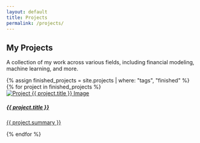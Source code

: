```yaml
---
layout: default
title: Projects
permalink: /projects/
---
```


<section class="hero-section">
    <div class="page-padding">
        <div class="padding-top padding-large">
            <div class="bigcontainer">
                <div class="hero-grid">
                </div>
            </div>
        </div>
    </div>
</section>

<section class="projects-section">
  <div class="padding-top padding-large">
    <div class="container mt-5">
      <h1 class="text-left mb-4">My Projects</h1>
      <p class="text-left mb-2">A collection of my work across various fields, including financial modeling, machine learning, and more.</p>
      <div class="line mb-4"></div>
      <div class="row g-4">
        {% assign finished_projects = site.projects | where: "tags", "finished" %}
        {% for project in finished_projects %}
          <div class="col-md-4">
            <div class="card project-card">
              <a href="{{ project.url }}">
                <img class="card-img-top" src="{{ project.image }}" alt="Project {{ project.title }} Image">
                <div class="card-body">
                  <h5 class="card-title">{{ project.title }}</h5>
                  <p class="card-text">{{ project.summary }}</p>
                </div>
              </a>
            </div>
          </div>
        {% endfor %}
      </div> <!-- End Row -->
    </div> <!-- End Container -->
  </div>
</section>